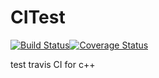 # CITest
[![Build Status](https://secure.travis-ci.org/zhanghuanlucy/CITest.png
)](http://travis-ci.org/zhanghuanlucy/CITest)[![Coverage Status](https://coveralls.io/repos/github/zhanghuanlucy/CITest/badge.svg)](https://coveralls.io/github/zhanghuanlucy/CITest)

test travis CI for c++
